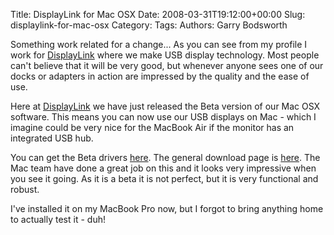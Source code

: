 Title: DisplayLink for Mac OSX
Date: 2008-03-31T19:12:00+00:00
Slug: displaylink-for-mac-osx
Category: 
Tags: 
Authors: Garry Bodsworth

Something work related for a change...  As you can see from my profile I work for <a href="http://www.displaylink.com">DisplayLink</a> where we make USB display technology.  Most people can't believe that it will be very good, but whenever anyone sees one of our docks or adapters in action are impressed by the quality and the ease of use.

Here at <a href="http://www.displaylink.com">DisplayLink</a> we have just released the Beta version of our Mac OSX software.  This means you can now use our USB displays on Mac - which I imagine could be very nice for the MacBook Air if the monitor has an integrated USB hub.

You can get the Beta drivers <a href="http://www.displaylink.com/mac_beta_drivers.html">here</a>.  The general download page is <a href="http://www.displaylink.com/downloads.html">here</a>.  The Mac team have done a great job on this and it looks very impressive when you see it going.  As it is a beta it is not perfect, but it is very functional and robust.

I've installed it on my MacBook Pro now, but I forgot to bring anything home to actually test it - duh!
